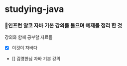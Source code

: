# studying-java

### 🫡인프런 얄코 자바 기본 강의를 들으며 예제를 정리 한 것

강의와 함께 공부할 자료들

- [x] 이것이 자바다
- []  김영한님 자바 기본 강의 

